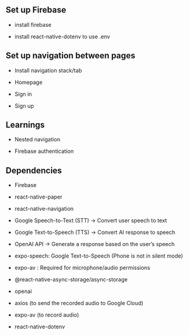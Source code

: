 ## Set up Firebase

- install firebase

- install react-native-dotenv to use .env

## Set up navigation between pages

- Install navigation stack/tab

- Homepage

- Sign in

- Sign up 

## Learnings

- Nested navigation

- Firebase authentication

## Dependencies

- Firebase

- react-native-paper

- react-native-navigation

- Google Speech-to-Text (STT) → Convert user speech to text

- Google Text-to-Speech (TTS) → Convert AI response to speech

- OpenAI API → Generate a response based on the user’s speech

- expo-speech: Google Text-to-Speech (Phone is not in silent mode)

- expo-av : Required for microphone/audio permissions

- @react-native-async-storage/async-storage 

- openai

- axios (to send the recorded audio to Google Cloud)

- expo-av (to record audio)

- react-native-dotenv

<!-- 
Consider free alternatives like: ✅ Google Gemini API (limited free access)
✅ Hugging Face Models (open-source LLMs)
✅ Local LLMs (like Llama 2, Whisper for STT) -->
